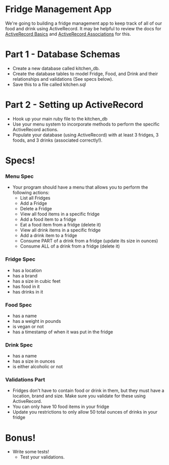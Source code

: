 # Fridge Management App

We're going to building a fridge management app to keep track of all of our food and drink using ActiveRecord. It may be helpful to review the docs for [ActiveRecord Basics](http://edgeguides.rubyonrails.org/active_record_basics.html) and [ActiveRecord Associations](http://edgeguides.rubyonrails.org/association_basics.html) for this.

# Part 1 - Database Schemas
- Create a new database called kitchen_db.
- Create the database tables to model Fridge, Food, and Drink and their relationships and validations (See specs below).
- Save this to a file called kitchen.sql

# Part 2 - Setting up ActiveRecord
- Hook up your main ruby file to the kitchen_db
- Use your menu system to incorporate methods to perform the specific ActiveRecord actions.
- Populate your database (using ActiveRecord) with at least 3 fridges, 3 foods, and 3 drinks (associated correctly!).

# Specs!

### Menu Spec

- Your program should have a menu that allows you to perform the following actions:
  * List all Fridges
  * Add a Fridge
  * Delete a Fridge
  * View all food items in a specific fridge
  * Add a food item to a fridge
  * Eat a food item from a fridge (delete it)
  * View all drink items in a specific fridge
  * Add a drink item to a fridge
  * Consume PART of a drink from a fridge (update its size in ounces)
  * Consume ALL of a drink from a fridge (delete it)

### Fridge Spec
* has a location
* has a brand
* has a size in cubic feet
* has food in it
* has drinks in it

### Food Spec
* has a name
* has a weight in pounds
* is vegan or not
* has a timestamp of when it was put in the fridge

### Drink Spec
* has a name
* has a size in ounces
* is either alcoholic or not

### Validations Part

* Fridges don't have to contain food or drink in them, but they must have a location, brand and size. Make sure you validate for these using ActiveRecord.
* You can only have 10 food items in your fridge
* Update you restrictions to only allow 50 total ounces of drinks in your fridge

# Bonus!
- Write some tests!
  - Test your validations.

